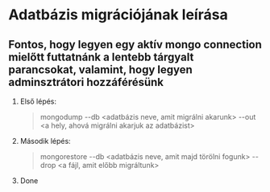 # Adatbázis migrációjának leírása

## Fontos, hogy legyen egy aktív mongo connection mielőtt futtatnánk a lentebb tárgyalt parancsokat, valamint, hogy legyen adminsztrátori hozzáférésünk

1.  Első lépés:

    > mongodump --db <adatbázis neve, amit migrálni akarunk> --out <a hely, ahová migrálni akarjuk az adatbázist>

2.  Második lépés:

    > mongorestore --db <adatbázis neve, amit majd törölni fogunk> --drop <a fájl, amit előbb migráltunk>

3.  Done
